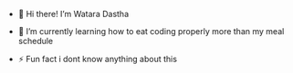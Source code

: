 - 👋 Hi there! I’m Watara Dastha
  
- 🌱 I’m currently learning how to eat coding properly more than my meal schedule

- ⚡ Fun fact i dont know anything about this

<!---
stelliroula/stelliroula is a ✨ special ✨ repository because its `README.md` (this file) appears on your GitHub profile.
You can click the Preview link to take a look at your changes.
--->

